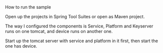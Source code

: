 How to run the sample

Open up the projects in Spring Tool Suites or open as Maven project.

The way I configured the components is Service, Platform and Keyserver runs on one tomcat, and device runs on another one.

Start up the tomcat server with service and platform in it first, then start the one has device.